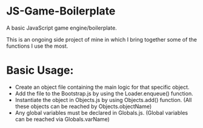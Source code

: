 # JS-Game-Boilerplate

A basic JavaScript game engine/boilerplate.

This is an ongoing side project of mine in which I bring together some of the functions I use the most.

# Basic Usage:

- Create an object file containing the main logic for that specific object.
- Add the file to the Bootstrap.js by using the Loader.enqueue() function.
- Instantiate the object in Objects.js by using Objects.add() function. (All these objects can be reached by Objects.objectName)
- Any global variables must be declared in Globals.js. (Global variables can be reached via Globals.varName)
